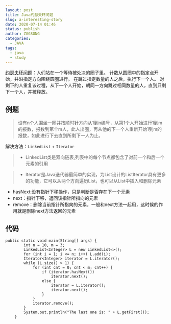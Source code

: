```yaml
---
layout: post
title: Java约瑟夫环问题
slug: a-interesting-story
date: 2020-07-14 01:46
status: publish
author: ZGGSONG
categories: 
  - JAVA
tags: 
  - java
  - study
---
```


[约瑟夫环问题](https://zh.wikipedia.org/wiki/%E7%BA%A6%E7%91%9F%E5%A4%AB%E6%96%AF%E9%97%AE%E9%A2%98)：人们站在一个等待被处决的圈子里。 计数从圆圈中的指定点开始，并沿指定方向围绕圆圈进行。 在跳过指定数量的人之后，执行下一个人。 对剩下的人重复该过程，从下一个人开始，朝同一方向跳过相同数量的人，直到只剩下一个人，并被释放。

## 例题

> 设有n个人围坐一圈并按顺时针方向从1到n编号，从第1个人开始进行1到m的报数，报数到第个m人，此人出圈，再从他的下一个人重新开始1到m的报数，如此进行下去直到所剩下一人为止。

解决方法：`LinkedList` + `Iterator `

> - LinkedList类是双向链表,列表中的每个节点都包含了对前一个和后一个元素的引用
  

> - Iterator是Java迭代器最简单的实现，为List设计的ListIterator具有更多的功能，它可以从两个方向遍历List，也可以从List中插入和删除元素
  - hasNext:没有指针下移操作，只是判断是否存在下一个元素
  - next：指针下移，返回该指针所指向的元素
  - remove：删除当前指针所指向的元素，一般和next方法一起用，这时候的作用就是删除next方法返回的元素

## 代码

```
public static void main(String[] args) {
        int n = 10, m = 3;
        LinkedList<Integer> L = new LinkedList<>();
        for (int i = 1; i <= n; i++) L.add(i);
        Iterator<Integer> iterator = L.iterator();
        while (L.size() > 1) {
            for (int cnt = 0; cnt < m; cnt++) {
                if (iterator.hasNext())
                    iterator.next();
                else {
                    iterator = L.iterator();
                    iterator.next();
                }
            }
            iterator.remove();
        }
        System.out.println("The last one is: " + L.getFirst());
    }
```